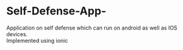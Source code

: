 # Self-Defense-App-
Application on self defense which can  run on android as well as IOS devices.
<br>
Implemented using ionic
